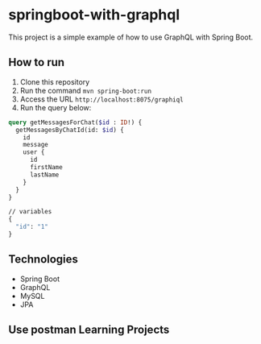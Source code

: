 # springboot-with-graphql

This project is a simple example of how to use GraphQL with Spring Boot.

## How to run

1. Clone this repository
2. Run the command `mvn spring-boot:run`
3. Access the URL `http://localhost:8075/graphiql`
4. Run the query below:

```graphql
query getMessagesForChat($id : ID!) {
  getMessagesByChatId(id: $id) {
    id
    message
    user {
      id
      firstName
      lastName
    }
  }
}

// variables
{
  "id": "1"
}
```

## Technologies
- Spring Boot
- GraphQL
- MySQL
- JPA


## Use postman Learning Projects
